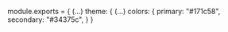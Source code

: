 module.exports = {
    (...)
      theme: {
        (...)
        colors: {
            primary: "#171c58",
            secondary: "#34375c",
        }
      }
